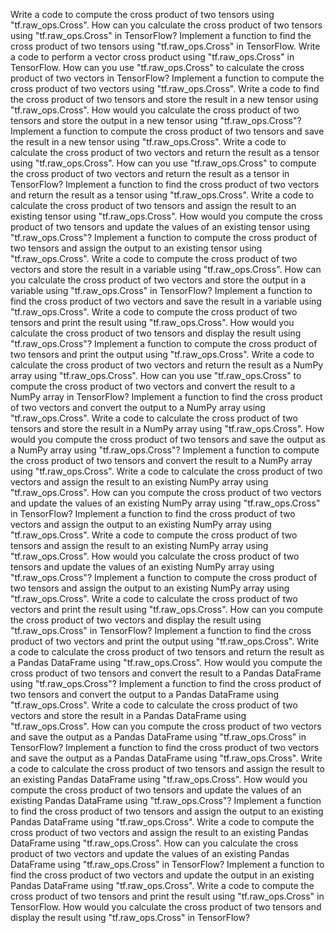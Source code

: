 Write a code to compute the cross product of two tensors using "tf.raw_ops.Cross".
How can you calculate the cross product of two tensors using "tf.raw_ops.Cross" in TensorFlow?
Implement a function to find the cross product of two tensors using "tf.raw_ops.Cross" in TensorFlow.
Write a code to perform a vector cross product using "tf.raw_ops.Cross" in TensorFlow.
How can you use "tf.raw_ops.Cross" to calculate the cross product of two vectors in TensorFlow?
Implement a function to compute the cross product of two vectors using "tf.raw_ops.Cross".
Write a code to find the cross product of two tensors and store the result in a new tensor using "tf.raw_ops.Cross".
How would you calculate the cross product of two tensors and store the output in a new tensor using "tf.raw_ops.Cross"?
Implement a function to compute the cross product of two tensors and save the result in a new tensor using "tf.raw_ops.Cross".
Write a code to calculate the cross product of two vectors and return the result as a tensor using "tf.raw_ops.Cross".
How can you use "tf.raw_ops.Cross" to compute the cross product of two vectors and return the result as a tensor in TensorFlow?
Implement a function to find the cross product of two vectors and return the result as a tensor using "tf.raw_ops.Cross".
Write a code to calculate the cross product of two tensors and assign the result to an existing tensor using "tf.raw_ops.Cross".
How would you compute the cross product of two tensors and update the values of an existing tensor using "tf.raw_ops.Cross"?
Implement a function to compute the cross product of two tensors and assign the output to an existing tensor using "tf.raw_ops.Cross".
Write a code to compute the cross product of two vectors and store the result in a variable using "tf.raw_ops.Cross".
How can you calculate the cross product of two vectors and store the output in a variable using "tf.raw_ops.Cross" in TensorFlow?
Implement a function to find the cross product of two vectors and save the result in a variable using "tf.raw_ops.Cross".
Write a code to compute the cross product of two tensors and print the result using "tf.raw_ops.Cross".
How would you calculate the cross product of two tensors and display the result using "tf.raw_ops.Cross"?
Implement a function to compute the cross product of two tensors and print the output using "tf.raw_ops.Cross".
Write a code to calculate the cross product of two vectors and return the result as a NumPy array using "tf.raw_ops.Cross".
How can you use "tf.raw_ops.Cross" to compute the cross product of two vectors and convert the result to a NumPy array in TensorFlow?
Implement a function to find the cross product of two vectors and convert the output to a NumPy array using "tf.raw_ops.Cross".
Write a code to calculate the cross product of two tensors and store the result in a NumPy array using "tf.raw_ops.Cross".
How would you compute the cross product of two tensors and save the output as a NumPy array using "tf.raw_ops.Cross"?
Implement a function to compute the cross product of two tensors and convert the result to a NumPy array using "tf.raw_ops.Cross".
Write a code to calculate the cross product of two vectors and assign the result to an existing NumPy array using "tf.raw_ops.Cross".
How can you compute the cross product of two vectors and update the values of an existing NumPy array using "tf.raw_ops.Cross" in TensorFlow?
Implement a function to find the cross product of two vectors and assign the output to an existing NumPy array using "tf.raw_ops.Cross".
Write a code to compute the cross product of two tensors and assign the result to an existing NumPy array using "tf.raw_ops.Cross".
How would you calculate the cross product of two tensors and update the values of an existing NumPy array using "tf.raw_ops.Cross"?
Implement a function to compute the cross product of two tensors and assign the output to an existing NumPy array using "tf.raw_ops.Cross".
Write a code to calculate the cross product of two vectors and print the result using "tf.raw_ops.Cross".
How can you compute the cross product of two vectors and display the result using "tf.raw_ops.Cross" in TensorFlow?
Implement a function to find the cross product of two vectors and print the output using "tf.raw_ops.Cross".
Write a code to calculate the cross product of two tensors and return the result as a Pandas DataFrame using "tf.raw_ops.Cross".
How would you compute the cross product of two tensors and convert the result to a Pandas DataFrame using "tf.raw_ops.Cross"?
Implement a function to find the cross product of two tensors and convert the output to a Pandas DataFrame using "tf.raw_ops.Cross".
Write a code to calculate the cross product of two vectors and store the result in a Pandas DataFrame using "tf.raw_ops.Cross".
How can you compute the cross product of two vectors and save the output as a Pandas DataFrame using "tf.raw_ops.Cross" in TensorFlow?
Implement a function to find the cross product of two vectors and save the output as a Pandas DataFrame using "tf.raw_ops.Cross".
Write a code to calculate the cross product of two tensors and assign the result to an existing Pandas DataFrame using "tf.raw_ops.Cross".
How would you compute the cross product of two tensors and update the values of an existing Pandas DataFrame using "tf.raw_ops.Cross"?
Implement a function to find the cross product of two tensors and assign the output to an existing Pandas DataFrame using "tf.raw_ops.Cross".
Write a code to compute the cross product of two vectors and assign the result to an existing Pandas DataFrame using "tf.raw_ops.Cross".
How can you calculate the cross product of two vectors and update the values of an existing Pandas DataFrame using "tf.raw_ops.Cross" in TensorFlow?
Implement a function to find the cross product of two vectors and update the output in an existing Pandas DataFrame using "tf.raw_ops.Cross".
Write a code to compute the cross product of two tensors and print the result using "tf.raw_ops.Cross" in TensorFlow.
How would you calculate the cross product of two tensors and display the result using "tf.raw_ops.Cross" in TensorFlow?